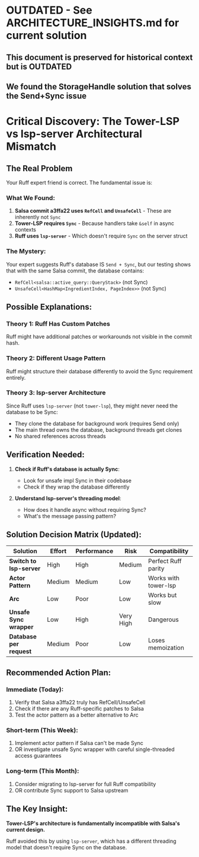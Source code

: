 # OUTDATED - See ARCHITECTURE_INSIGHTS.md for current solution

## This document is preserved for historical context but is OUTDATED
## We found the StorageHandle solution that solves the Send+Sync issue

# Critical Discovery: The Tower-LSP vs lsp-server Architectural Mismatch

## The Real Problem

Your Ruff expert friend is correct. The fundamental issue is:

### What We Found:

1. **Salsa commit a3ffa22 uses `RefCell` and `UnsafeCell`** - These are inherently not `Sync`
2. **Tower-LSP requires `Sync`** - Because handlers take `&self` in async contexts
3. **Ruff uses `lsp-server`** - Which doesn't require `Sync` on the server struct

### The Mystery:

Your expert suggests Ruff's database IS `Send + Sync`, but our testing shows that with the same Salsa commit, the database contains:
- `RefCell<salsa::active_query::QueryStack>` (not Sync)
- `UnsafeCell<HashMap<IngredientIndex, PageIndex>>` (not Sync)

## Possible Explanations:

### Theory 1: Ruff Has Custom Patches
Ruff might have additional patches or workarounds not visible in the commit hash.

### Theory 2: Different Usage Pattern
Ruff might structure their database differently to avoid the Sync requirement entirely.

### Theory 3: lsp-server Architecture
Since Ruff uses `lsp-server` (not `tower-lsp`), they might never need the database to be Sync:
- They clone the database for background work (requires Send only)
- The main thread owns the database, background threads get clones
- No shared references across threads

## Verification Needed:

1. **Check if Ruff's database is actually Sync**:
   - Look for unsafe impl Sync in their codebase
   - Check if they wrap the database differently

2. **Understand lsp-server's threading model**:
   - How does it handle async without requiring Sync?
   - What's the message passing pattern?

## Solution Decision Matrix (Updated):

| Solution | Effort | Performance | Risk | Compatibility |
|----------|---------|------------|------|---------------|
| **Switch to lsp-server** | High | High | Medium | Perfect Ruff parity |
| **Actor Pattern** | Medium | Medium | Low | Works with tower-lsp |
| **Arc<Mutex>** | Low | Poor | Low | Works but slow |
| **Unsafe Sync wrapper** | Low | High | Very High | Dangerous |
| **Database per request** | Medium | Poor | Low | Loses memoization |

## Recommended Action Plan:

### Immediate (Today):
1. Verify that Salsa a3ffa22 truly has RefCell/UnsafeCell
2. Check if there are any Ruff-specific patches to Salsa
3. Test the actor pattern as a better alternative to Arc<Mutex>

### Short-term (This Week):
1. Implement actor pattern if Salsa can't be made Sync
2. OR investigate unsafe Sync wrapper with careful single-threaded access guarantees

### Long-term (This Month):
1. Consider migrating to lsp-server for full Ruff compatibility
2. OR contribute Sync support to Salsa upstream

## The Key Insight:

**Tower-LSP's architecture is fundamentally incompatible with Salsa's current design.**

Ruff avoided this by using `lsp-server`, which has a different threading model that doesn't require Sync on the database.
